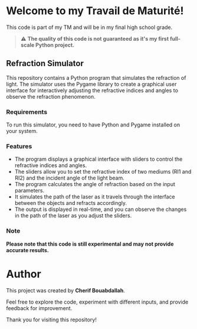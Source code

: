 # Welcome to my Travail de Maturité!

This code is part of my TM and will be in my final high school grade.

> :warning: **The quality of this code is not guaranteed as it's my first full-scale Python project.**

## Refraction Simulator

This repository contains a Python program that simulates the refraction of light. The simulator uses the Pygame library to create a graphical user interface for interactively adjusting the refractive indices and angles to observe the refraction phenomenon.

### Requirements

To run this simulator, you need to have Python and Pygame installed on your system.

### Features

- The program displays a graphical interface with sliders to control the refractive indices and angles.
- The sliders allow you to set the refractive index of two mediums (RI1 and RI2) and the incident angle of the light beam.
- The program calculates the angle of refraction based on the input parameters.
- It simulates the path of the laser as it travels through the interface between the objects and refracts accordingly.
- The output is displayed in real-time, and you can observe the changes in the path of the laser as you adjust the sliders.

### Note

**Please note that this code is still experimental and may not provide accurate results.**

# Author

This project was created by **Cherif Bouabdallah**.

Feel free to explore the code, experiment with different inputs, and provide feedback for improvement.

Thank you for visiting this repository!
